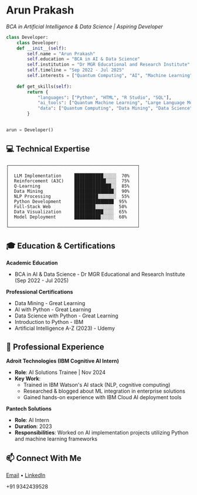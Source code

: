 # **Arun Prakash**
*BCA in Artificial Intelligence & Data Science | Aspiring Developer*

```python
class Developer:
    class Developer:
    def __init__(self):
        self.name = "Arun Prakash"
        self.education = "BCA in AI & Data Science"
        self.institution = "Dr MGR Educational and Research Institute"
        self.timeline = "Sep 2022 - Jul 2025"
        self.interests = ["Quantum Computing", "AI", "Machine Learning", "NLP"]
        
    def get_skills(self):
        return {
            "languages": ["Python", "HTML", "R Studio", "SQL"],
            "ai_tools": ["Quantum Machine Learning", "Large Language Models", "A3C", "Q-Learning"],
            "data": ["Quantum Computing", "Data Mining", "Data Science", "Machine Learning"]
        }
        

arun = Developer()
```

## 💻 Technical Expertise

```text
┌─────────────────────────────────────────────────┐
│                                                 │
│  LLM Implementation     ███████████░░░░░  70%   │
│  Reinforcement (A3C)    ████████████░░░░  75%   │
│  Q-Learning             ██████████████░░  85%   │
│  Data Mining            ███████████████░  90%   │
│  NLP Processing         █████████░░░░░░░  55%   │
│  Python Development     ███████████████  95%    │
│  Full-Stack Web         ████████░░░░░░░  50%    │
│  Data Visualization     ███████████░░░░  65%    │
│  Model Deployment       ██████████░░░░░  60%    │
│                                                 │
└─────────────────────────────────────────────────┘
```

## 🎓 Education & Certifications

**Academic Education**
- BCA in AI & Data Science - Dr MGR Educational and Research Institute (Sep 2022 - Jul 2025)

**Professional Certifications**
- Data Mining - Great Learning
- AI with Python - Great Learning
- Data Science with Python - Great Learning
- Introduction to Python - IBM
- Artificial Intelligence A-Z (2023) - Udemy

## 💼 Professional Experience

**Adroit Technologies (IBM Cognitive AI Intern)**
- **Role**: AI Solutions Trainee | Nov 2024
- **Key Work**:
  - Trained in IBM Watson's AI stack (NLP, cognitive computing)
  - Researched & blogged about ML integration in enterprise solutions
  - Gained hands-on experience with IBM Cloud AI deployment tools
    
**Pantech Solutions**
- **Role**: AI Intern
- **Duration**: 2023
- **Responsibilities**: Worked on AI implementation projects utilizing Python and machine learning frameworks

## 📫 Connect With Me
[Email](mailto:arunsabapathi2486@gmail.com) • [LinkedIn](https://www.linkedin.com/in/arun-prakash-s-739881230/)

+91 9342439528
